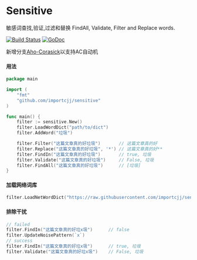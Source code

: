 # Sensitive

敏感词查找,验证,过滤和替换 FindAll, Validate, Filter and Replace words. 

[![Build Status](https://travis-ci.org/importcjj/sensitive.svg?branch=master)](https://travis-ci.org/importcjj/sensitive) [![GoDoc](https://godoc.org/github.com/importcjj/sensitive?status.svg)](https://godoc.org/github.com/importcjj/sensitive)


新增分支[Aho-Corasick](https://github.com/importcjj/sensitive/tree/Aho-Corasick)以支持AC自动机

#### 用法

```go
package main

import (
	"fmt"
	"github.com/importcjj/sensitive"
)

func main() {
	filter := sensitive.New()
	filter.LoadWordDict("path/to/dict")
	filter.AddWord("垃圾")

	filter.Filter("这篇文章真的好垃圾")       // 这篇文章真的好
	filter.Replace("这篇文章真的好垃圾", '*') // 这篇文章真的好**
	filter.FindIn("这篇文章真的好垃圾")       // true, 垃圾
	filter.Validate("这篇文章真的好垃圾")     // False, 垃圾
	filter.FindAll("这篇文章真的好垃圾")      // [垃圾]
}
```

#### 加载网络词库

```go
filter.LoadNetWordDict("https://raw.githubusercontent.com/importcjj/sensitive/master/dict/dict.txt")
```

#### 排除干扰

```go
// failed
filter.FindIn("这篇文章真的好垃x圾")      // false
filter.UpdateNoisePattern(`x`)
// success
filter.FindIn("这篇文章真的好垃x圾")      // true, 垃圾
filter.Validate("这篇文章真的好垃x圾")    // False, 垃圾
```
